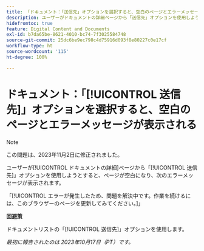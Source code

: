 ```yaml
---
title: 「ドキュメント：「送信先」オプションを選択すると、空白のページとエラーメッセージが表示される」
description: ユーザーがドキュメントの詳細ページから「送信先」オプションを使用しようとすると、ページが空白になり、エラーメッセージが表示されます。
hidefromtoc: true
feature: Digital Content and Documents
exl-id: b7da65be-8621-4010-bc74-7f3025584748
source-git-commit: 25dc6be9ec798c4d75916d093f8e80227c0e17cf
workflow-type: ht
source-wordcount: '115'
ht-degree: 100%

---
```


# ドキュメント：「[!UICONTROL 送信先]」オプションを選択すると、空白のページとエラーメッセージが表示される

>[!NOTE]
>
>この問題は、2023年11月2日に修正されました。

ユーザーが[!UICONTROL ドキュメントの詳細]ページから「[!UICONTROL 送信先]」オプションを使用しようとすると、ページが空白になり、次のエラーメッセージが表示されます。

「[!UICONTROL エラーが発生したため、問題を解決中です。作業を続けるには、このブラウザーのページを更新してみてください。]」

**回避策**

ドキュメントリストの「[!UICONTROL 送信先]」オプションを使用します。

_最初に報告されたのは 2023年10月17日（PT）です。_
